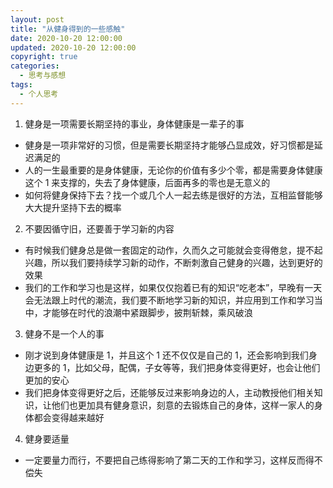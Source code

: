 ```yaml
---
layout: post
title: "从健身得到的一些感触"
date: 2020-10-20 12:00:00
updated: 2020-10-20 12:00:00
copyright: true
categories:
  - 思考与感想
tags:
  - 个人思考
---
```

1. 健身是一项需要长期坚持的事业，身体健康是一辈子的事
  - 健身是一项非常好的习惯，但是需要长期坚持才能够凸显成效，好习惯都是延迟满足的
  - 人的一生最重要的是身体健康，无论你的价值有多少个零，都是需要身体健康这个 1 来支撑的，失去了身体健康，后面再多的零也是无意义的
  - 如何将健身保持下去？找一个或几个人一起去练是很好的方法，互相监督能够大大提升坚持下去的概率
2. 不要因循守旧，还要善于学习新的内容
  - 有时候我们健身总是做一套固定的动作，久而久之可能就会变得倦怠，提不起兴趣，所以我们要持续学习新的动作，不断刺激自己健身的兴趣，达到更好的效果
  - 我们的工作和学习也是这样，如果仅仅抱着已有的知识“吃老本”，早晚有一天会无法跟上时代的潮流，我们要不断地学习新的知识，并应用到工作和学习当中，才能够在时代的浪潮中紧跟脚步，披荆斩棘，乘风破浪
3. 健身不是一个人的事
  - 刚才说到身体健康是 1，并且这个 1 还不仅仅是自己的 1，还会影响到我们身边更多的 1，比如父母，配偶，子女等等，我们把身体变得更好，也会让他们更加的安心
  - 我们把身体变得更好之后，还能够反过来影响身边的人，主动教授他们相关知识，让他们也更加具有健身意识，刻意的去锻炼自己的身体，这样一家人的身体都会变得越来越好
4. 健身要适量
  - 一定要量力而行，不要把自己练得影响了第二天的工作和学习，这样反而得不偿失

